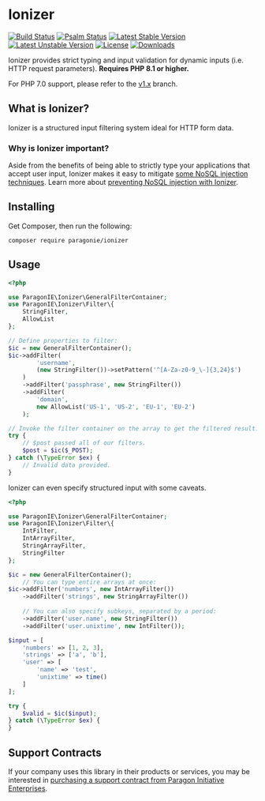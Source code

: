 # Ionizer

[![Build Status](https://github.com/paragonie/ionizer/actions/workflows/ci.yml/badge.svg)](https://github.com/paragonie/ionizer/actions)
[![Psalm Status](https://github.com/paragonie/ionizer/actions/workflows/psalm.yml/badge.svg)](https://github.com/paragonie/ionizere/actions)
[![Latest Stable Version](https://poser.pugx.org/paragonie/ionizer/v/stable)](https://packagist.org/packages/paragonie/ionizer)
[![Latest Unstable Version](https://poser.pugx.org/paragonie/ionizer/v/unstable)](https://packagist.org/packages/paragonie/ionizer)
[![License](https://poser.pugx.org/paragonie/ionizer/license)](https://packagist.org/packages/paragonie/ionizer)
[![Downloads](https://img.shields.io/packagist/dt/paragonie/ionizer.svg)](https://packagist.org/packages/paragonie/ionizer)

Ionizer provides strict typing and input validation for dynamic inputs (i.e. HTTP request parameters).
**Requires PHP 8.1 or higher.** 

For PHP 7.0 support, please refer to the [v1.x](https://github.com/paragonie/ionizer/tree/v1.x) branch.

## What is Ionizer?

Ionizer is a structured input filtering system ideal for HTTP form data.

### Why is Ionizer important?

Aside from the benefits of being able to strictly type your applications that accept user input,
Ionizer makes it easy to mitigate [some NoSQL injection techniques](https://www.php.net/manual/en/mongodb.security.request_injection.php).
Learn more about [preventing NoSQL injection with Ionizer](docs/nosql-injection-prevention.md).

## Installing

Get Composer, then run the following:

```terminal
composer require paragonie/ionizer
```

## Usage

```php
<?php

use ParagonIE\Ionizer\GeneralFilterContainer;
use ParagonIE\Ionizer\Filter\{
    StringFilter,
    AllowList
};

// Define properties to filter:
$ic = new GeneralFilterContainer();
$ic->addFilter(
        'username',
        (new StringFilter())->setPattern('^[A-Za-z0-9_\-]{3,24}$')
    )
    ->addFilter('passphrase', new StringFilter())
    ->addFilter(
        'domain',
        new AllowList('US-1', 'US-2', 'EU-1', 'EU-2')
    );

// Invoke the filter container on the array to get the filtered result:
try {
    // $post passed all of our filters.
    $post = $ic($_POST);
} catch (\TypeError $ex) {
    // Invalid data provided.
}
```

Ionizer can even specify structured input with some caveats.

```php
<?php

use ParagonIE\Ionizer\GeneralFilterContainer;
use ParagonIE\Ionizer\Filter\{
    IntFilter,
    IntArrayFilter,
    StringArrayFilter,
    StringFilter
};

$ic = new GeneralFilterContainer();
    // You can type entire arrays at once:
$ic->addFilter('numbers', new IntArrayFilter())
    ->addFilter('strings', new StringArrayFilter())
    
    // You can also specify subkeys, separated by a period:
    ->addFilter('user.name', new StringFilter())
    ->addFilter('user.unixtime', new IntFilter());

$input = [
    'numbers' => [1, 2, 3],
    'strings' => ['a', 'b'],
    'user' => [
        'name' => 'test',
        'unixtime' => time()
    ]    
];

try {
    $valid = $ic($input);
} catch (\TypeError $ex) {
}
```

## Support Contracts

If your company uses this library in their products or services, you may be
interested in [purchasing a support contract from Paragon Initiative Enterprises](https://paragonie.com/enterprise).
